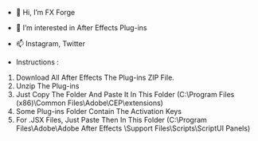 - 👋 Hi, I’m FX Forge
- 👀 I’m interested in After Effects Plug-ins
- 📫 Instagram, Twitter

- Instructions : 
1) Download All After Effects The Plug-ins ZIP File.
2) Unzip The Plug-ins
3) Just Copy The Folder And Paste It In This Folder (C:\Program Files (x86)\Common Files\Adobe\CEP\extensions)
4) Some Plug-ins Folder Contain The Activation Keys
5) For .JSX Files, Just Paste Then In This Folder (C:\Program Files\Adobe\Adobe After Effects <VERSION>\Support Files\Scripts\ScriptUI Panels)
